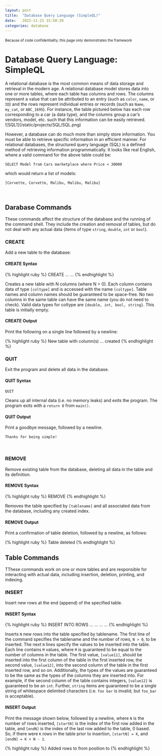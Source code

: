```yaml
---
layout: post
title:  "Database Query Language (SimpleQL)"
date:   2022-11-21 15:50:39
categories: database
---
```

<small>Because of code confidentiality, this page only demonstrates the framework</small>
<br>
<h1>Database Query Language: SimpleQL</h1>
A relational database is the most common means of data storage and retrieval in the modern age. A relational database model stores data into one or more tables, where each table has columns and rows. The columns represent a value that can be attributed to an entry (such as <code>color</code>, <code>name</code>, or <code>ID</code>) and the rows represent individual entries or records (such as <code>Name</code>, <code>my_cat</code>, or <code>ABC_1695</code>). For instance, the table pictured below has each row corresponding to a car (a data type), and the columns group a car’s vendors, model, etc. such that this information can be easily retrieved.
<br>
![SQL1](/static/projects/SQL/SQL.png)
<p>However, a database can do much more than simply store information. You must be able to retrieve specific information in an efficient manner. For relational databases, the structured query language (SQL) is a defined method of retrieving information programmatically. It looks like real English, where a valid command for the above table could be:</p>
<pre><code>SELECT Model from Cars marketplace where Price < 30000
</code></pre>
<p>which would return a list of models:</p>
<pre><code>[Corvette, Corvette, Malibu, Malibu, Malibu]
</code></pre>
<br>
<h2>Darabase Commands</h2>
<p>These commands affect the structure of the database and the running of the command shell. They include the creation and removal of tables, but do not deal with any actual data (items of type <code>string</code>, <code>double</code>, <code>int</code> or <code>bool</code>).
</p>
<h3>CREATE</h3>
<p>Add a new table to the database:</p>
<h4>CREATE Syntax</h4>
{% highlight ruby %}
CREATE <tablename> <N> <coltype1> <coltype2> ... <coltypeN> <colname1> <colname2> ... <colnameN>
{% endhighlight %}
<p>Creates a new table with N columns (where N > 0). Each column contains data of type <code>[coltype]</code> and is accessed with the name <code>[coltype]</code>. Table names and column names should be guaranteed to be space-free. No two columns in the same table can have the same name (you do not need to check). Valid data types for coltype are <code>{double, int, bool, string}</code>. This table is initially empty.</p>
<h4>CREATE Output</h4>
<p>Print the following on a single line followed by a newline:</p>
{% highlight ruby %}
New table <tablename> with column(s) <colname1> <colname2> ... <colnameN> created
{% endhighlight %}

<br>
<h3>QUIT</h3>
<p>Exit the program and delete all data in the database.</p>
<h4>QUIT Syntax</h4>
<pre><code>QUIT
</code></pre>
<p>Cleans up all internal data (i.e. no memory leaks) and exits the program. The program exits with a <code>return 0</code> from <code>main()</code>.</p>
<h4>QUIT Output</h4>
<p>Print a goodbye message, followed by a newline.</p>
<pre><code>Thanks for being simple!
</code></pre>

<br>
<h3>REMOVE</h3>
<p>Remove existing table from the database, deleting all data in the table and its definition.</p>
<h4>REMOVE Syntax</h4>
{% highlight ruby %}
REMOVE <tablename>
{% endhighlight %}
<p>Removes the table specified by <code>[tablename]</code> and all associated data from the database, including any created index.</p>
<h4>REMOVE Output</h4>
<p>Print a confirmation of table deletion, followed by a newline, as follows:</p>
{% highlight ruby %}
Table <tablename> deleted
{% endhighlight %}

<br>
<h2>Table Commands</h2>
<p>TThese commands work on one or more tables and are responsible for interacting with actual data, including insertion, deletion, printing, and indexing.</p>
<h3>INSERT</h3>
<p>Insert new rows at the end (append) of the specified table.</p>
<h4>INSERT Syntax</h4>
{% highlight ruby %}
INSERT INTO <tablename> <N> ROWS 
<value11> <value12> ... <value1M> 
<value21> <value22> ... <value2M> 
... 
<valueN1> <valueN2> ... <valueNM>
{% endhighlight %}
<p>Inserts <code>N</code> new rows into the table specified by tablename. The first line of the command specifies the tablename and the number of rows, <code>N > 0</code>, to be inserted. The next <code>N</code> lines specify the values to be inserted into the table. Each line contains <code>M</code> values, where <code>M</code> is guaranteed to be equal to the number of columns in the table. The first value, <code>[value11]</code>, should be inserted into the first column of the table in the first inserted row, the second value, <code>[value12]</code>, into the second column of the table in the first inserted row, and so on. Additionally, the types of the values are guaranteed to be the same as the types of the columns they are inserted into. For example, if the second column of the table contains integers, <code>[value12]</code> is guaranteed to be an <code>int</code>. Further, <code>string</code> items are guaranteed to be a single string of whitespace delimited characters (i.e. <code>foo bar</code> is invalid, but <code>foo_bar</code> is acceptable).</p>
<h4>INSERT Output</h4>
<p>Print the message shown below, followed by a newline, where <code>N</code> is the number of rows inserted, <code>[startN]</code> is the index of the first row added in the table, and <code>[endN]</code> is the index of the last row added to the table, 0 based. So, if there were <code>K</code> rows in the table prior to insertion, <code>[startN] = K</code>, and <code>[endN] = K + N - 1</code>.</p>
{% highlight ruby %}
Added <N> rows to <tablename> from position <startN> to <endN>
{% endhighlight %}

<br>

